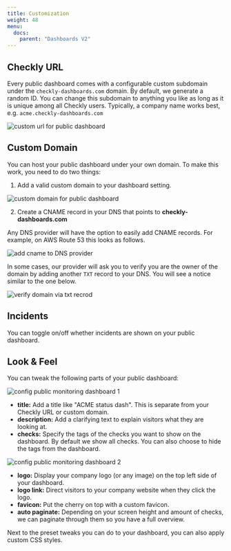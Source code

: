 ```yaml
---
title: Customization
weight: 48
menu:
  docs:
    parent: "Dashboards V2"
---
```


## Checkly URL

Every public dashboard comes with a configurable custom subdomain under the `checkly-dashboards.com` domain. By default,
we generate a random ID. You can change this subdomain to anything you like as long as it is unique among all Checkly users.
Typically, a company name works best, e.g. `acme.checkly-dashboards.com`

![custom url for public dashboard](/docs/images/dashboards-v2/custom_url.png)


## Custom Domain

You can host your public dashboard under your own domain. To make this work, you need to do two things:

1. Add a valid custom domain to your dashboard setting.

![custom domain for public dashboard](/docs/images/dashboards-v2/custom_domain.png)

2. Create a CNAME record in your DNS that points to **checkly-dashboards.com**

Any DNS provider will have the option to easily add CNAME records. For example, on AWS Route 53 this looks as follows.

![add cname to DNS provider](/docs/images/dashboards-v2/aws_cname.png)

In some cases, our provider will ask you to verify you are the owner of the domain by adding another `TXT` record to
your DNS. You will see a notice similar to the one below.

![verify domain via txt recrod](/docs/images/dashboards-v2/dashboards_txt_record.png)


## Incidents

You can toggle on/off whether incidents are shown on your public dashboard.

## Look & Feel

You can tweak the following parts of your public dashboard:

![config public monitoring dashboard 1](/docs/images/dashboards/look_feel1.png)

- **title:** Add a title like "ACME status dash". This is separate from your Checkly URL or custom domain.
- **description:** Add a clarifying text to explain visitors what they are looking at.
- **checks:** Specify the tags of the checks you want to show on the dashboard. By default we show all checks.
  You can also choose to hide the tags from the dashboard.

![config public monitoring dashboard 2](/docs/images/dashboards/look_feel2.png)

- **logo:** Display your company logo (or any image) on the top left side of your dashboard.
- **logo link:** Direct visitors to your company website when they click the logo.
- **favicon:** Put the cherry on top with a custom favicon.
- **auto paginate:** Depending on your screen height and amount of checks, we can paginate through them so you have a full overview.

Next to the preset tweaks you can do to your dashboard, you can also apply custom CSS styles.
